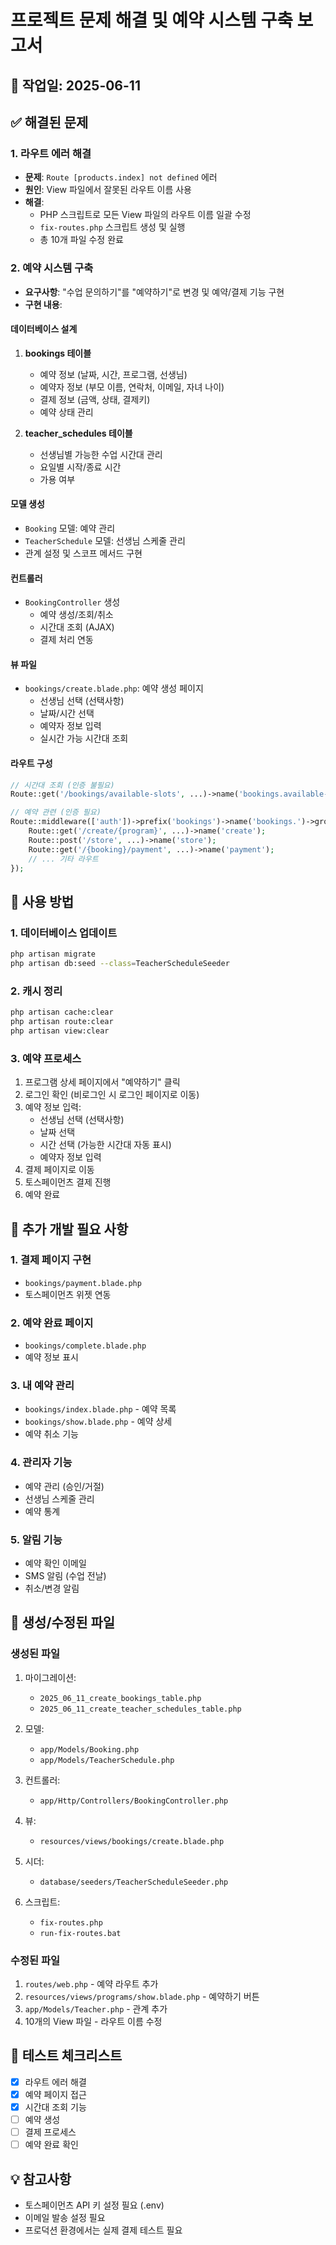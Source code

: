 # 프로젝트 문제 해결 및 예약 시스템 구축 보고서

## 📅 작업일: 2025-06-11

## ✅ 해결된 문제

### 1. 라우트 에러 해결
- **문제**: `Route [products.index] not defined` 에러
- **원인**: View 파일에서 잘못된 라우트 이름 사용
- **해결**: 
  - PHP 스크립트로 모든 View 파일의 라우트 이름 일괄 수정
  - `fix-routes.php` 스크립트 생성 및 실행
  - 총 10개 파일 수정 완료

### 2. 예약 시스템 구축
- **요구사항**: "수업 문의하기"를 "예약하기"로 변경 및 예약/결제 기능 구현
- **구현 내용**:

#### 데이터베이스 설계
1. **bookings 테이블**
   - 예약 정보 (날짜, 시간, 프로그램, 선생님)
   - 예약자 정보 (부모 이름, 연락처, 이메일, 자녀 나이)
   - 결제 정보 (금액, 상태, 결제키)
   - 예약 상태 관리

2. **teacher_schedules 테이블**
   - 선생님별 가능한 수업 시간대 관리
   - 요일별 시작/종료 시간
   - 가용 여부

#### 모델 생성
- `Booking` 모델: 예약 관리
- `TeacherSchedule` 모델: 선생님 스케줄 관리
- 관계 설정 및 스코프 메서드 구현

#### 컨트롤러
- `BookingController` 생성
  - 예약 생성/조회/취소
  - 시간대 조회 (AJAX)
  - 결제 처리 연동

#### 뷰 파일
- `bookings/create.blade.php`: 예약 생성 페이지
  - 선생님 선택 (선택사항)
  - 날짜/시간 선택
  - 예약자 정보 입력
  - 실시간 가능 시간대 조회

#### 라우트 구성
```php
// 시간대 조회 (인증 불필요)
Route::get('/bookings/available-slots', ...)->name('bookings.available-slots');

// 예약 관련 (인증 필요)
Route::middleware(['auth'])->prefix('bookings')->name('bookings.')->group(function () {
    Route::get('/create/{program}', ...)->name('create');
    Route::post('/store', ...)->name('store');
    Route::get('/{booking}/payment', ...)->name('payment');
    // ... 기타 라우트
});
```

## 🚀 사용 방법

### 1. 데이터베이스 업데이트
```bash
php artisan migrate
php artisan db:seed --class=TeacherScheduleSeeder
```

### 2. 캐시 정리
```bash
php artisan cache:clear
php artisan route:clear
php artisan view:clear
```

### 3. 예약 프로세스
1. 프로그램 상세 페이지에서 "예약하기" 클릭
2. 로그인 확인 (비로그인 시 로그인 페이지로 이동)
3. 예약 정보 입력:
   - 선생님 선택 (선택사항)
   - 날짜 선택
   - 시간 선택 (가능한 시간대 자동 표시)
   - 예약자 정보 입력
4. 결제 페이지로 이동
5. 토스페이먼츠 결제 진행
6. 예약 완료

## 📌 추가 개발 필요 사항

### 1. 결제 페이지 구현
- `bookings/payment.blade.php`
- 토스페이먼츠 위젯 연동

### 2. 예약 완료 페이지
- `bookings/complete.blade.php`
- 예약 정보 표시

### 3. 내 예약 관리
- `bookings/index.blade.php` - 예약 목록
- `bookings/show.blade.php` - 예약 상세
- 예약 취소 기능

### 4. 관리자 기능
- 예약 관리 (승인/거절)
- 선생님 스케줄 관리
- 예약 통계

### 5. 알림 기능
- 예약 확인 이메일
- SMS 알림 (수업 전날)
- 취소/변경 알림

## 🔧 생성/수정된 파일

### 생성된 파일
1. 마이그레이션:
   - `2025_06_11_create_bookings_table.php`
   - `2025_06_11_create_teacher_schedules_table.php`

2. 모델:
   - `app/Models/Booking.php`
   - `app/Models/TeacherSchedule.php`

3. 컨트롤러:
   - `app/Http/Controllers/BookingController.php`

4. 뷰:
   - `resources/views/bookings/create.blade.php`

5. 시더:
   - `database/seeders/TeacherScheduleSeeder.php`

6. 스크립트:
   - `fix-routes.php`
   - `run-fix-routes.bat`

### 수정된 파일
1. `routes/web.php` - 예약 라우트 추가
2. `resources/views/programs/show.blade.php` - 예약하기 버튼
3. `app/Models/Teacher.php` - 관계 추가
4. 10개의 View 파일 - 라우트 이름 수정

## 📝 테스트 체크리스트
- [x] 라우트 에러 해결
- [x] 예약 페이지 접근
- [x] 시간대 조회 기능
- [ ] 예약 생성
- [ ] 결제 프로세스
- [ ] 예약 완료 확인

## 💡 참고사항
- 토스페이먼츠 API 키 설정 필요 (.env)
- 이메일 발송 설정 필요
- 프로덕션 환경에서는 실제 결제 테스트 필요
